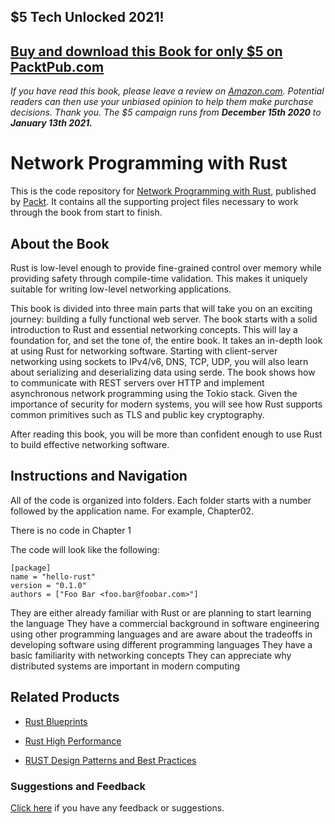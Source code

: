 ## $5 Tech Unlocked 2021!
[Buy and download this Book for only $5 on PacktPub.com](https://www.packtpub.com/product/network-programming-with-rust/9781788624893)
-----
*If you have read this book, please leave a review on [Amazon.com](https://www.amazon.com/gp/product/1788624890).     Potential readers can then use your unbiased opinion to help them make purchase decisions. Thank you. The $5 campaign         runs from __December 15th 2020__ to __January 13th 2021.__*

# Network Programming with Rust
This is the code repository for [Network Programming with Rust](https://www.packtpub.com/application-development/network-programming-rust?utm_source=github&utm_medium=repository&utm_campaign=9781788624893), published by [Packt](https://www.packtpub.com/?utm_source=github). It contains all the supporting project files necessary to work through the book from start to finish.
## About the Book
Rust is low-level enough to provide fine-grained control over memory while providing safety through compile-time validation. This makes it uniquely suitable for writing low-level networking applications.

This book is divided into three main parts that will take you on an exciting journey: building a fully functional web server. The book starts with a solid introduction to Rust and essential networking concepts. This will lay a foundation for, and set the tone of, the entire book. It takes an in-depth look at using Rust for networking software. Starting with client-server networking using sockets to IPv4/v6, DNS, TCP, UDP, you will also learn about serializing and deserializing data using serde. The book shows how to communicate with REST servers over HTTP and implement asynchronous network programming using the Tokio stack. Given the importance of security for modern systems, you will see how Rust supports common primitives such as TLS and public key cryptography.

After reading this book, you will be more than confident enough to use Rust to build effective networking software.

## Instructions and Navigation
All of the code is organized into folders. Each folder starts with a number followed by the application name. For example, Chapter02.

There is no code in Chapter 1

The code will look like the following:
```
[package]
name = "hello-rust"
version = "0.1.0"
authors = ["Foo Bar <foo.bar@foobar.com>"]
```

They are either already familiar with Rust or are planning to start learning the language
They have a commercial background in software engineering using other programming languages and are aware about the tradeoffs in developing software using different programming languages
They have a basic familiarity with networking concepts
They can appreciate why distributed systems are important in modern computing

## Related Products
* [Rust Blueprints](https://www.packtpub.com/application-development/rust-blueprints?utm_source=github&utm_medium=repository&utm_campaign=9781788473835)

* [Rust High Performance](https://www.packtpub.com/application-development/rust-high-performance?utm_source=github&utm_medium=repository&utm_campaign=9781788399487)

* [RUST Design Patterns and Best Practices](https://www.packtpub.com/application-development/rust-design-patterns-and-best-practices?utm_source=github&utm_medium=repository&utm_campaign=9781788833370)

### Suggestions and Feedback
[Click here](https://docs.google.com/forms/d/e/1FAIpQLSe5qwunkGf6PUvzPirPDtuy1Du5Rlzew23UBp2S-P3wB-GcwQ/viewform) if you have any feedback or suggestions.
